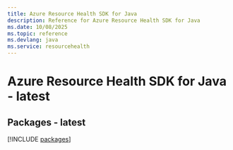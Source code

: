 ```yaml
---
title: Azure Resource Health SDK for Java
description: Reference for Azure Resource Health SDK for Java
ms.date: 10/08/2025
ms.topic: reference
ms.devlang: java
ms.service: resourcehealth
---
```

# Azure Resource Health SDK for Java - latest
## Packages - latest
[!INCLUDE [packages](resource-health-index.md)]